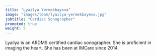 ```yaml
---
title: "Lyailya Yermekbayeva"
image: "images/team/lyailya-yermekbayeva.jpg"
jobtitle: "Cardiac Sonographer"
promoted: true
weight: 5
---
```


Lyailya is an  ARDMS certified cardiac sonographer. She is proficient in imaging the heart. She has been at IMCare since 2014.